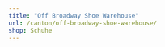 ```yaml
---
title: "Off Broadway Shoe Warehouse"
url: /canton/off-broadway-shoe-warehouse/
shop: Schuhe
---
```

